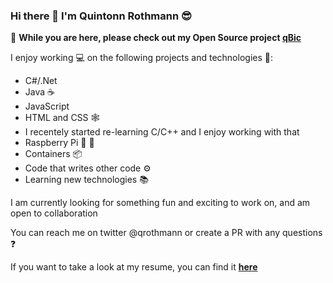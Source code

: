 ### Hi there 👋 I'm Quintonn Rothmann 😎

👋 **While you are here, please check out my Open Source project [qBic](https://github.com/quintonn/qBic)**

I enjoy working 💻 on the following projects and technologies 💼:

- C#/.Net
- Java ☕
- JavaScript
- HTML and CSS 🕸️
- I recentely started re-learning C/C++ and I enjoy working with that
- Raspberry Pi 🍒 🥧
- Containers 📦
- Code that writes other code ⚙️
- Learning new technologies 📚

I am currently looking for something fun and exciting to work on, and am open to collaboration

You can reach me on twitter @qrothmann or create a PR with any questions ❓

If you want to take a look at my resume, you can find it **[here](/resume.md)**
